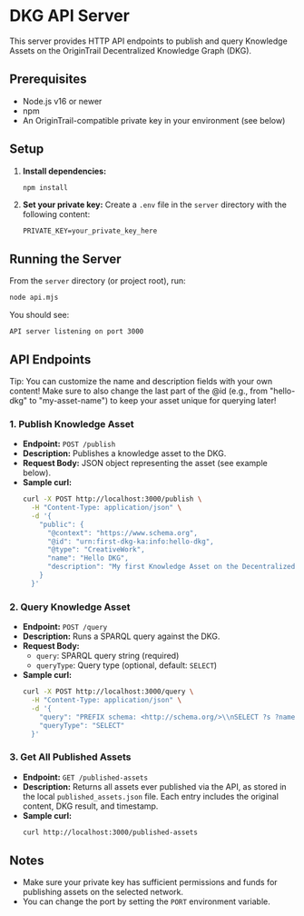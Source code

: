 # DKG API Server

This server provides HTTP API endpoints to publish and query Knowledge Assets on the OriginTrail Decentralized Knowledge Graph (DKG).

## Prerequisites
- Node.js v16 or newer
- npm
- An OriginTrail-compatible private key in your environment (see below)

## Setup

1. **Install dependencies:**
   ```sh
   npm install
   ```

2. **Set your private key:**
   Create a `.env` file in the `server` directory with the following content:
   ```env
   PRIVATE_KEY=your_private_key_here
   ```

## Running the Server

From the `server` directory (or project root), run:
```sh
node api.mjs
```
You should see:
```
API server listening on port 3000
```

## API Endpoints

Tip: You can customize the name and description fields with your own content! Make sure to also change the last part of the @id (e.g., from "hello-dkg" to "my-asset-name") to keep your asset unique for querying later!

### 1. Publish Knowledge Asset
- **Endpoint:** `POST /publish`
- **Description:** Publishes a knowledge asset to the DKG.
- **Request Body:** JSON object representing the asset (see example below).
- **Sample curl:**
  ```sh
  curl -X POST http://localhost:3000/publish \
    -H "Content-Type: application/json" \
    -d '{
      "public": {
        "@context": "https://www.schema.org",
        "@id": "urn:first-dkg-ka:info:hello-dkg",
        "@type": "CreativeWork",
        "name": "Hello DKG",
        "description": "My first Knowledge Asset on the Decentralized Knowledge Graph!"
      }
    }'
  ```

### 2. Query Knowledge Asset
- **Endpoint:** `POST /query`
- **Description:** Runs a SPARQL query against the DKG.
- **Request Body:**
  - `query`: SPARQL query string (required)
  - `queryType`: Query type (optional, default: `SELECT`)
- **Sample curl:**
  ```sh
  curl -X POST http://localhost:3000/query \
    -H "Content-Type: application/json" \
    -d '{
      "query": "PREFIX schema: <http://schema.org/>\\nSELECT ?s ?name ?description\\nWHERE {\\n  ?s schema:name ?name ;\\n     schema:description ?description .\\n  FILTER(LCASE(?name) = \\\"hello dkg\\\")\\n}",
      "queryType": "SELECT"
    }'
  ```

### 3. Get All Published Assets
- **Endpoint:** `GET /published-assets`
- **Description:** Returns all assets ever published via the API, as stored in the local `published_assets.json` file. Each entry includes the original content, DKG result, and timestamp.
- **Sample curl:**
  ```sh
  curl http://localhost:3000/published-assets
  ```

## Notes
- Make sure your private key has sufficient permissions and funds for publishing assets on the selected network.
- You can change the port by setting the `PORT` environment variable. 